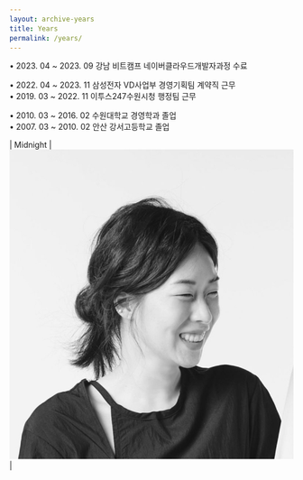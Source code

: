 ```yaml
---
layout: archive-years
title: Years
permalink: /years/
---
```


• 2023. 04 ~ 2023. 09 강남 비트캠프 네이버클라우드개발자과정 수료  
  
• 2022. 04 ~ 2023. 11 삼성전자 VD사업부 경영기획팀 계약직 근무  
• 2019. 03 ~ 2022. 11 이투스247수원시청 행정팀 근무  

• 2010. 03 ~ 2016. 02 수원대학교 경영학과 졸업  
• 2007. 03 ~ 2010. 02 안산 강서고등학교 졸업  
  
| Midnight | ![profile](profile.jpeg) |
  

